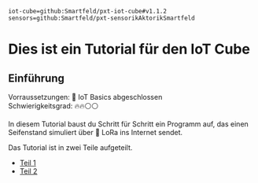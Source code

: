 ```package
iot-cube=github:Smartfeld/pxt-iot-cube#v1.1.2
sensors=github:Smartfeld/pxt-sensorikAktorikSmartfeld
```

# Dies ist ein Tutorial für den IoT Cube

## Einführung 
Vorraussetzungen: 🌱 IoT Basics abgeschlossen  
Schwierigkeitsgrad: 🔥🔥⚪⚪

In diesem Tutorial baust du Schritt für Schritt ein Programm auf, 
das einen Seifenstand simuliert über 🛜 LoRa ins Internet sendet. 

Das Tutorial ist in zwei Teile aufgeteilt.

* [Teil 1](https://makecode.microbit.org/#tutorial:github:reifab/pxt-iot-tutorial/docs/tutorials/seifenspender-part-1-de)  
* [Teil 2](https://makecode.microbit.org/#tutorial:github:reifab/pxt-iot-tutorial/docs/tutorials/seifenspender-part-2-de)

